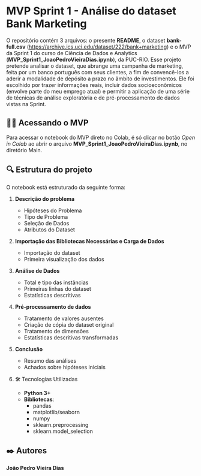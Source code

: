 # MVP Sprint 1 - Análise do dataset Bank Marketing

O repositório contém 3 arquivos: o presente **README**, o dataset **bank-full.csv** (https://archive.ics.uci.edu/dataset/222/bank+marketing) e o MVP da Sprint 1 do curso de Ciência de Dados e Analytics (**MVP_Sprint1_JoaoPedroVieiraDias.ipynb**), da PUC-RIO. Esse projeto pretende analisar o dataset, que abrange uma campanha de marketing, feita por um banco português com seus clientes, a fim de convencê-los a aderir a modalidade de depósito a prazo no âmbito de investimentos. Ele foi escolhido por trazer informações reais, incluir dados socioeconômicos (envolve parte do meu emprego atual) e permitir a aplicação de uma série de técnicas de análise exploratória e de pré-processamento de dados vistas na Sprint.

## 🐱‍👤 Acessando o MVP

Para acessar o notebook do MVP direto no Colab, é só clicar no botão *Open in Colab* ao abrir o arquivo **MVP_Sprint1_JoaoPedroVieiraDias.ipynb**, no diretório Main.

## 🔍 Estrutura do projeto

O notebook está estruturado da seguinte forma:

1. **Descrição do problema**
   - Hipóteses do Problema
   - Tipo de Problema
   - Seleção de Dados
   - Atributos do Dataset

2. **Importação das Bibliotecas Necessárias e Carga de Dados**
   - Importação do dataset
   - Primeira visualização dos dados
  
3. **Análise de Dados**
   - Total e tipo das instâncias
   - Primeiras linhas do dataset
   - Estatísticas descritivas

4. **Pré-processamento de dados**
   - Tratamento de valores ausentes
   - Criação de cópia do dataset original
   - Tratamento de dimensões
   - Estatísticas descritivas transformadas

5. **Conclusão**
   - Resumo das análises
   - Achados sobre hipóteses iniciais

6. 🛠️ Tecnologias Utilizadas
   - **Python 3+**
   - **Bibliotecas**:
     - pandas
     - matplotlib/seaborn
     - numpy
     - sklearn.preprocessing
     - sklearn.model_selection

## ✒️ Autores

**João Pedro Vieira Dias**

